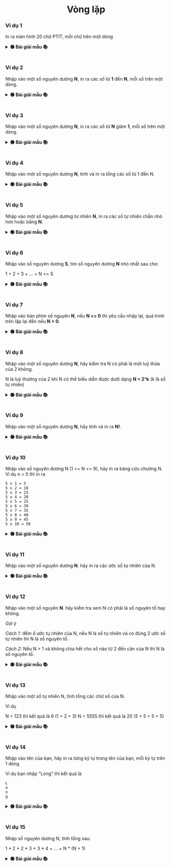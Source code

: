 <div align="center">

# Vòng lặp
</div>

### Ví dụ 1

In ra màn hình 20 chữ PTIT, mỗi chữ trên một dòng

<details>
<summary> <strong>🟢 Bài giải mẫu 📚</strong></summary>

```Java
package DHDN;

public class PTIT {
	public static void main(String[] args) {
		for (int i = 1; i <= 20; i++)
			System.out.println("PTIT");
	}
}
```

</details>
<br>

### Ví dụ 2
Nhập vào một số nguyên dương **N**, in ra các số từ **1** đến **N**, mỗi số trên một dòng.

<details>
<summary> <strong>🟢 Bài giải mẫu 📚</strong></summary>

```java
package DHDN;

import java.util.Scanner;

public class PTIT {
	public static void main(String[] args) {
		Scanner sc = new Scanner(System.in);
		System.out.print("Nhập N: ");
		int n = sc.nextInt();
		for (int i = 1; i <= n; i++)
			System.out.println(i);
	}
}
```
</details>
<br>


### Ví dụ 3

Nhập vào một số nguyên dương **N**, in ra các số từ **N** giảm **1**, mỗi số trên một dòng.

<details>
<summary> <strong>🟢 Bài giải mẫu 📚</strong></summary>

```java
package PTIT;

import java.util.Scanner;

public class Example {
	public static void main(String[] args) {
		Scanner sc = new Scanner(System.in);
		
		System.out.print("Nhập N: ");
		int n = sc.nextInt();
		
		for (int i = n; i >= 1; i--)
			System.out.println(i);
	}
}
```
</details>
<br>

### Ví dụ 4

Nhập vào một số nguyên dương **N**, tính và in ra tổng các số từ 1 đến N.

<details>
<summary> <strong>🟢 Bài giải mẫu 📚</strong></summary>

```java
package PTIT;

import java.util.Scanner;

public class Example {
	public static void main(String[] args) {
		Scanner sc = new Scanner(System.in);
		
		System.out.print("Nhập N: ");
		int n = sc.nextInt();
		
		int sum = 0;
		for (int i = 1; i <= n; i++)
			sum += i;
		System.out.println("Tổng từ 1 đến " + n + " là " + sum);
	}
}
```

Cách tốt nhất bạn có thể in ra n * (n + 1) / 2

</details>
<br>

### Ví dụ 5

Nhập vào một số nguyên dương tư nhiên **N**, in ra các số tự nhiên chẵn nhỏ hơn hoặc bằng **N**.

<details>
<summary> <strong>🟢 Bài giải mẫu 📚</strong></summary>

```java
package PTIT;

import java.util.Scanner;

public class Example {
	public static void main(String[] args) {
		Scanner sc = new Scanner(System.in);
		
		System.out.print("Nhập N: ");
		int n = sc.nextInt();
		
		System.out.println("Các số tự nhiên chẵn nhỏ hơn hoặc bằng " + n + " là:");
		
		for (int i = 0; i <= n; i += 2)
			System.out.print(i + " ");
	}
}
```
</details>
<br>

### Ví dụ 6

Nhập vào số nguyên dương **S**, tìm số nguyên dương **N** nhỏ nhất sau cho:

1 + 2 + 3 + ... + N <= S

<details>
<summary> <strong>🟢 Bài giải mẫu 📚</strong></summary>

```java
package PTIT;

import java.util.Scanner;

public class Example {
	public static void main(String[] args) {
		Scanner sc = new Scanner(System.in);
		
		System.out.print("Nhập S: ");
		int s = sc.nextInt();
		
		int n = 0;
		int sum = 0;
		
		while (sum <= s) {
			n ++;
			sum += n;
		}
		
		System.out.println("N = " + (n - 1));
	}
}
```
</details>
<br>

### Ví dụ 7
Nhập vào bàn phím số nguyên **N**, nếu **N <= 0** thì yêu cầu nhập lại, quá trình trên lặp lại đến nếu **N > 0**.

<details>
<summary> <strong>🟢 Bài giải mẫu 📚</strong></summary>

```java
package DHDN;

import java.util.Scanner;

public class PTIT {
	public static void main(String[] args) {
		Scanner sc = new Scanner(System.in);
		int n;
		do {
			System.out.print("Nhập N: ");
			n = sc.nextInt();
			if (n <= 0)
				System.out.println("Vui lòng nhập lại");
		} while(n <= 0);
		System.out.println("Kết thúc vòng lặp");
	}
}
```
</details>
<br>

### Ví dụ 8
Nhập vào một số nguyên dương **N**, hãy kiểm tra N có phải là một luỹ thừa của 2 không.

N là luỹ thường của 2 khi N có thể biểu diễn được dưới dạng **N = 2^k** (k là số tự nhiên)

<details>
<summary> <strong>🟢 Bài giải mẫu 📚</strong></summary>

```java
package PTIT;

import java.util.Scanner;

public class Example {
	public static void main(String[] args) {
		Scanner sc = new Scanner(System.in);
		
		System.out.print("Nhập N: ");
		int n = sc.nextInt();
		
		while (n % 2 == 0 && n > 0) {
			n /= 2;
		}
		if (n == 1)
			System.out.println("Là luỹ thừa của 2");
		else
			System.out.println("Không là luỹ thừa của 2");
	}
}
```
</details>
<br>

### Ví dụ 9
Nhập vào một số nguyên dương **N**, hãy tính và in ra **N!**.

<details>
<summary> <strong>🟢 Bài giải mẫu 📚</strong></summary>

```java
package PTIT;

import java.util.Scanner;

public class Example {
	public static void main(String[] args) {
		Scanner sc = new Scanner(System.in);
		
		System.out.print("Nhập N: ");
		int n = sc.nextInt();
		
		int factorial = 1;
		for (int i = 2; i <= n; i++)
			factorial *= i;
		System.out.println(n + "! = " + factorial);
	}
}
```
</details>
<br>

### Ví dụ 10
Nhập vào số nguyên dương N (1 <= N <= 9), hãy in ra bảng cửu chương N.
Ví dụ n = 5 thì in ra

```text
5 x 1 = 5
5 x 2 = 10
5 x 3 = 15
5 x 4 = 20
5 x 5 = 25
5 x 6 = 30
5 x 7 = 35
5 x 8 = 40
5 x 9 = 45
5 x 10 = 50
```

<details>
<summary> <strong>🟢 Bài giải mẫu 📚</strong></summary>

```java
package PTIT;

import java.util.Scanner;

public class Example {
	public static void main(String[] args) {
		Scanner sc = new Scanner(System.in);
		
		System.out.print("Nhập N: ");
		int n = sc.nextInt();
		
		System.out.println("Bảng cửu chương " + n + ":");
		for (int i = 1; i <= 9; i++)
			System.out.printf("%d x %2d = %2d\n", n, i, n * i);
	}
}
```

**printf()** cho phép mình format dữ liệu mình in ra.

</details>
<br>

### Ví dụ 11
Nhập vào một số nguyên dương **N**. hãy in ra các ước số tự nhiên của N.

<details>
<summary> <strong>🟢 Bài giải mẫu 📚</strong></summary>

```java
package PTIT;

import java.util.Scanner;

public class Example {
	public static void main(String[] args) {
		Scanner sc = new Scanner(System.in);
		
		System.out.print("Nhập N: ");
		int n = sc.nextInt();
		
		System.out.println("Các ước số tự nhiên của " + n + " là:");
		
		for (int i = 1; i <= n; i++)
			if (n % i == 0)
				System.out.print(i + " ");
	}
}
```
</details>
<br>

### Ví dụ 12
Nhập vào một số nguyên **N**. hãy kiểm tra xem N có phải là số nguyên tố hay không.

*Gợi ý*

*Cách 1:* đếm ố ước tự nhiên của N, nếu N là số tự nhiên và có đúng 2 ước số tự nhiên thì N là số nguyên tố.

*Cách 2:* Nếu N > 1 và không chia hết cho số nào từ 2 đến căn của N thì N là số nguyên tố.

<details>
<summary> <strong>🟢 Bài giải mẫu 📚</strong></summary>

Cách 1:

```java
package PTIT;

import java.util.Scanner;

public class Example {
	public static void main(String[] args) {
		Scanner sc = new Scanner(System.in);
		
		System.out.print("Nhập N: ");
		int n = sc.nextInt();
		
		int count = 0;
		for (int i = 1; i <= n; i++)
			if (n % i == 0)
				count ++;
		if (count == 2)
			System.out.println(n + " là số nguyên tố");
		else
			System.out.println(n + " không là số nguyên tố");
	}
}
```

Cách 2:

```java
package PTIT;

import java.util.Scanner;

public class Example {
	public static void main(String[] args) {
		Scanner sc = new Scanner(System.in);
		
		System.out.print("Nhập N: ");
		int n = sc.nextInt();
		
		boolean flag = true;
		if (n < 2)
			flag = false;
		for (int i = 2; i <= Math.sqrt(n); i++)
			if (n % i == 0)
				flag = false;
		if (flag)
			System.out.println(n + " là số nguyên tố");
		else
			System.out.println(n + " không là số nguyên tố");
	}
}
```
</details>
<br>

### Ví dụ 13
Nhập vào một số tự nhiên N, tính tổng các chữ số của N.

Ví dụ

N = 123 thì kết quả là 6 (1 + 2 + 3)
N = 5555 thì kết quả là 20 (5 + 5 + 5 + 5)

<details>
<summary> <strong>🟢 Bài giải mẫu 📚</strong></summary>

```java
package PTIT;

import java.util.Scanner;

public class Example {
	public static void main(String[] args) {
		Scanner sc = new Scanner(System.in);
		
		System.out.print("Nhập N: ");
		int n = sc.nextInt();
		
		System.out.print("Tổng các chữ số của " + n + " là: ");
		
		int sum = 0;
		while(n > 0) {
			sum += (n % 10);
			n /= 10;
		}
		System.out.println(sum);
	}
}
```
</details>
<br>

### Ví dụ 14
Nhập vào tên của bạn, hãy in ra từng ký tự trong tên của bạn, mỗi ký tự trên 1 dòng

Ví dụ bạn nhập "Long" thì kết quả là
```text
L
o
n
g
```

<details>
<summary> <strong>🟢 Bài giải mẫu 📚</strong></summary>

```java
package PTIT;

import java.util.Scanner;

public class Example {
	public static void main(String[] args) {
		Scanner sc = new Scanner(System.in);
		
		System.out.print("Nhập tên của bạn: ");
		String name = sc.nextLine();
		
		for (int i = 0; i < name.length(); i++)
			System.out.println(name.charAt(i));
	}
}
```
</details>
<br>

### Ví dụ 15
Nhập số nguyên dương N, tính tổng sau:

1 * 2 + 2 * 3 + 3 * 4 + ... + N * (N + 1)

<details>
<summary> <strong>🟢 Bài giải mẫu 📚</strong></summary>

```java
package PTIT;

import java.util.Scanner;

public class Example {
	public static void main(String[] args) {
		Scanner sc = new Scanner(System.in);
		
		System.out.print("Nhập N: ");
		int n = sc.nextInt();
		
		int sum = 0;
		for (int i = 1; i <= n; i++)
			sum += i * (i + 1);
		System.out.println("Sum = " + sum);
	}
}
```
</details>
<br>

